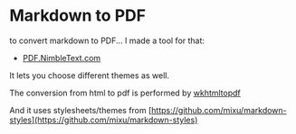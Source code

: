 ﻿# Markdown to PDF

to convert markdown to PDF... I made a tool for that:

* [PDF.NimbleText.com](https://pdf.nimbletext.com)

It lets you choose different themes as well.

The conversion from html to pdf is performed by [wkhtmltopdf](https://github.com/wkhtmltopdf/wkhtmltopdf)

And it uses stylesheets/themes from [https://github.com/mixu/markdown-styles](https://github.com/mixu/markdown-styles)